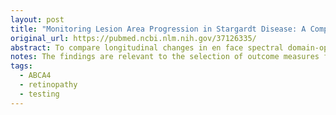 ```yaml
---
layout: post
title: "Monitoring Lesion Area Progression in Stargardt Disease: A Comparison of En Face Optical Coherence Tomography and Fundus Autofluorescence"
original_url: https://pubmed.ncbi.nlm.nih.gov/37126335/
abstract: To compare longitudinal changes in en face spectral domain-optical coherence tomography (SD-OCT) measurements of ellipsoid zone (EZ) and retinal pigment epithelium (RPE) loss to changes in the hypoautofluorescent and hyperautofluorescent (AF) areas detected with short-wavelength (SW)-AF in ABCA4-associated retinopathy.
notes: The findings are relevant to the selection of outcome measures for monitoring ABCA4-associated retinopathy.
tags:
  - ABCA4
  - retinopathy
  - testing
---
```

